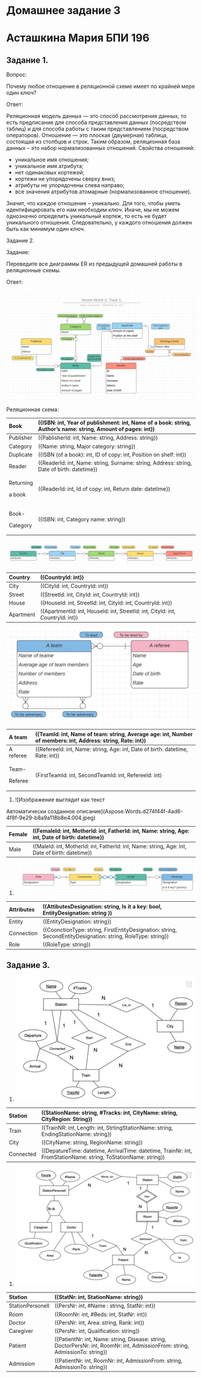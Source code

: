 ﻿# Домашнее задание 3
# Асташкина Мария БПИ 196


## Задание 1. 
Вопрос:

Почему любое отношение в реляционной схеме имеет по крайней мере один ключ?

Ответ: 

Реляционная модель данных — это способ рассмотрения данных, то есть предписание для способа представления данных (посредством таблиц) и для способа работы с таким представлением (посредством операторов). Отношение — это плоская (двумерная) таблица, состоящая из столбцов и строк. Таким образом, реляционная база данных – это набор нормализованных отношений. Свойства отношений:

- уникальное имя отношения;
- уникальное имя атрибута;
- нет одинаковых кортежей;
- кортежи не упорядочены сверху вниз;
- атрибуты не упорядочены слева направо;
- все значения атрибутов атомарные (нормализованное отношение).

Значит, что каждое отношение – уникально. Для того, чтобы уметь идентифицировать его нам необходим ключ. Иначе, мы не можем однозначно определить уникальный кортеж, то есть не будет уникального отношения. Следовательно, у каждого отношения должен быть как минимум один ключ. 

Задание 2. 

Задание:

Переведите все диаграммы ER из предыдущей домашней работы в реляционные схемы.

Ответ: 

![](Aspose.Words.d274f44f-4ad6-4f8f-9e29-b8a9a118b8e4.001.jpeg)

Реляционная схема:

|Book|({ISBN: int, Year of publishment: int, Name of a book: string, Author’s name: string, Amount of pages: int})|
| :- | :- |
|Publisher|({PablisherId: int, Name: string, Address: string})|
|Category|({Name: string, Major category: string})|
|Duplicate|({ISBN (of a book): int, ID of copy: int, Position on shelf: int})|
|Reader|({ReaderId: int, Name: string, Surname: string, Address: string, Date of birth: datetime})|
|<p>Returning </p><p>a book</p>|({ReaderId: int, Id of copy: int, Return date: datetime})|
|<p>Book-</p><p>Category</p>|({ISBN: int, Category name: string})|


![](Aspose.Words.d274f44f-4ad6-4f8f-9e29-b8a9a118b8e4.002.jpeg)


|Country|({CountryId: int})|
| :- | :- |
|City|({CityId: int, CountryId: int})|
|Street|({StreetId: int, CityId: int, CountryId: int})|
|House|({HouseId: int, StreetId: int, CityId: int, CountryId: int})|
|Apartment|({ApartmentId: int, HouseId: int, StreetId: int, CityId: int, CountryId: int})|




   ![](Aspose.Words.d274f44f-4ad6-4f8f-9e29-b8a9a118b8e4.003.jpeg)

|A team|({TeamId: int, Name of team: string, Average age: int, Number of members: int, Address: string, Rate: int})|
| :- | :- |
|A referee |({RefereeId: int, Name: string, Age: int, Date of birth: datetime, Rate: int})|
|<p>Team-</p><p>Referee</p>|(FirstTeamId: int, SecondTeamId: int, RefereeId: int)|


1. ![Изображение выглядит как текст

Автоматически созданное описание](Aspose.Words.d274f44f-4ad6-4f8f-9e29-b8a9a118b8e4.004.jpeg)

|Female|({FemaleId: int, MotherId: int, FatherId: int, Name: string, Age: int, Date of birth: datetime})|
| :- | :- |
|Male|({MaleId: int, MotherId: int, FatherId: int, Name: string, Age: int, Date of birth: datetime})|


1. ![](Aspose.Words.d274f44f-4ad6-4f8f-9e29-b8a9a118b8e4.005.jpeg)

|Attributes|({AttibutesDesignation: string, Is it a key: bool, EntityDesignation: string })|
| :- | :- |
|Entity|({EntityDesignation: string})|
|Connection|({CoonctionType: string, FirstEntityDesignation: string, SecondEntityDesignation: string, RoleType: string})|
|Role|({RoleType: string})|

## Задание 3. 

1. ![](Aspose.Words.d274f44f-4ad6-4f8f-9e29-b8a9a118b8e4.006.png)

|Station|({StationName: string, #Tracks: int, CityName: string, CityRegion: String})|
| :- | :- |
|Train|({TrainNR: int, Length: int, StrtingStationName: string, EndingStationName: string})|
|City|({CityName: string, RegionName: string})|
|Connected|({DepatureTime: datetime, ArrivalTime: datetime, TrainNr: int, FromStationName: string, ToStationName: string})|


1. ![](Aspose.Words.d274f44f-4ad6-4f8f-9e29-b8a9a118b8e4.007.png)

|Station|({StatNr: int, StationName: string})|
| :- | :- |
|StationPersonell|({PersNr: int, #Name : string, StatNr: int})|
|Room|({RoomNr: int, #Beds: int, StatNr: int})|
|Doctor|({PersNr: int, Area: string, Rank: int})|
|Caregiver|({PersNr: int, Qualification: string})|
|Patient|({PatientNr: int, Name: string, Disease: string, DoctorPersNr: int, RoomNr: int, AdmissionFrom: string, AdmissionTo: string})|
|Admission|({PatientNr: int, RoomNr: int, AdmissionFrom: string, AdmissionTo: string})|

